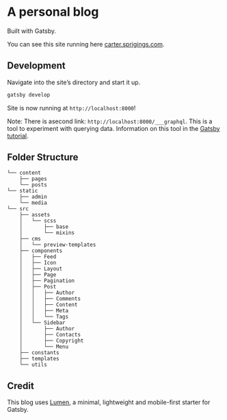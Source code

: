# A personal blog

Built with Gatsby.

You can see this site running here [carter.sprigings.com](https://carter.sprigings.com).

## Development

Navigate into the site’s directory and start it up.

```sh
gatsby develop
```

Site is now running at `http://localhost:8000`!

Note: There is asecond link: `http://localhost:8000/___graphql`. This is a tool to experiment with querying data. Information on this tool in the [Gatsby tutorial](https://www.gatsbyjs.org/tutorial/part-five/#introducing-graphiql).

## Folder Structure

```
└── content
    ├── pages
    └── posts
└── static
    ├── admin
    └── media
└── src
    ├── assets
    │   └── scss
    │       ├── base
    │       └── mixins
    ├── cms
    │   └── preview-templates
    ├── components
    │   ├── Feed
    │   ├── Icon
    │   ├── Layout
    │   ├── Page
    │   ├── Pagination
    │   ├── Post
    │   │   ├── Author
    │   │   ├── Comments
    │   │   ├── Content
    │   │   ├── Meta
    │   │   └── Tags
    │   └── Sidebar
    │       ├── Author
    │       ├── Contacts
    │       ├── Copyright
    │       └── Menu
    ├── constants
    ├── templates
    └── utils

```

## Credit
This blog uses [Lumen](https://github.com/alxshelepenok/gatsby-starter-lumen), a minimal, lightweight and mobile-first starter for Gatsby.